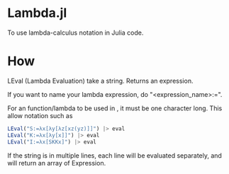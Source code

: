 # Lambda.jl
To use lambda-calculus notation in Julia code.

# How
LEval (Lambda Evaluation) take a string.
Returns an expression.

If you want to name your lambda expression, do
"<expression_name>:=<expression>".
  
For an function/lambda to be used in <expression>, it must be one character long.
This allow notation such as
```julia
LEval("S:=λx[λy[λz[xz(yz)]]") |> eval
LEval("K:=λx[λy[x]]") |> eval
LEval("I:=λx[SKKx]") |> eval
```
 
If the string is in multiple lines, each line will be evaluated separately, and will return an array of Expression.
